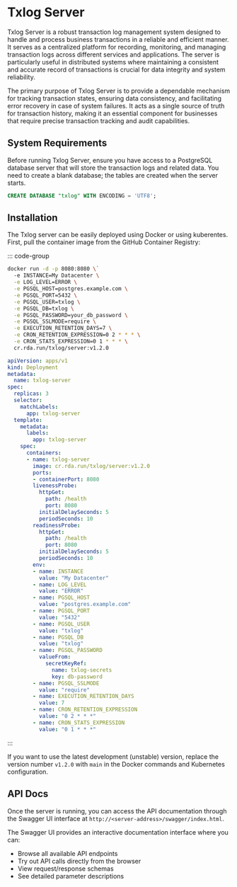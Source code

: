 # Txlog Server

Txlog Server is a robust transaction log management system designed to handle
and process business transactions in a reliable and efficient manner. It serves
as a centralized platform for recording, monitoring, and managing transaction
logs across different services and applications. The server is particularly
useful in distributed systems where maintaining a consistent and accurate record
of transactions is crucial for data integrity and system reliability.

The primary purpose of Txlog Server is to provide a dependable mechanism for
tracking transaction states, ensuring data consistency, and facilitating error
recovery in case of system failures. It acts as a single source of truth for
transaction history, making it an essential component for businesses that
require precise transaction tracking and audit capabilities.

## System Requirements

Before running Txlog Server, ensure you have access to a PostgreSQL database
server that will store the transaction logs and related data. You need to
create a blank database; the tables are created when the server starts.

```sql
CREATE DATABASE "txlog" WITH ENCODING = 'UTF8';
```

## Installation

The Txlog server can be easily deployed using Docker or using kuberentes. First, pull the container image from the GitHub Container Registry:

::: code-group

```bash [Docker]
docker run -d -p 8080:8080 \`
  -e INSTANCE=My Datacenter \
  -e LOG_LEVEL=ERROR \
  -e PGSQL_HOST=postgres.example.com \
  -e PGSQL_PORT=5432 \
  -e PGSQL_USER=txlog \
  -e PGSQL_DB=txlog \
  -e PGSQL_PASSWORD=your_db_password \
  -e PGSQL_SSLMODE=require \
  -e EXECUTION_RETENTION_DAYS=7 \
  -e CRON_RETENTION_EXPRESSION=0 2 * * * \
  -e CRON_STATS_EXPRESSION=0 1 * * * \
  cr.rda.run/txlog/server:v1.2.0
```

```yaml [Kubernetes]
apiVersion: apps/v1
kind: Deployment
metadata:
  name: txlog-server
spec:
  replicas: 3
  selector:
    matchLabels:
      app: txlog-server
  template:
    metadata:
      labels:
        app: txlog-server
    spec:
      containers:
      - name: txlog-server
        image: cr.rda.run/txlog/server:v1.2.0
        ports:
        - containerPort: 8080
        livenessProbe:
          httpGet:
            path: /health
            port: 8080
          initialDelaySeconds: 5
          periodSeconds: 10
        readinessProbe:
          httpGet:
            path: /health
            port: 8080
          initialDelaySeconds: 5
          periodSeconds: 10
        env:
        - name: INSTANCE
          value: "My Datacenter"
        - name: LOG_LEVEL
          value: "ERROR"
        - name: PGSQL_HOST
          value: "postgres.example.com"
        - name: PGSQL_PORT
          value: "5432"
        - name: PGSQL_USER
          value: "txlog"
        - name: PGSQL_DB
          value: "txlog"
        - name: PGSQL_PASSWORD
          valueFrom:
            secretKeyRef:
              name: txlog-secrets
              key: db-password
        - name: PGSQL_SSLMODE
          value: "require"
        - name: EXECUTION_RETENTION_DAYS
          value: 7
        - name: CRON_RETENTION_EXPRESSION
          value: "0 2 * * *"
        - name: CRON_STATS_EXPRESSION
          value: "0 1 * * *"
```

:::

If you want to use the latest development (unstable) version, replace the
version number `v1.2.0` with `main` in the Docker commands and Kubernetes
configuration.

## API Docs

Once the server is running, you can access the API documentation through the
Swagger UI interface at `http://<server-address>/swagger/index.html`.

The Swagger UI provides an interactive documentation interface where you can:

* Browse all available API endpoints
* Try out API calls directly from the browser
* View request/response schemas
* See detailed parameter descriptions
